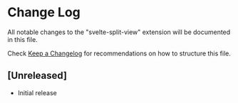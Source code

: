 # Change Log

All notable changes to the "svelte-split-view" extension will be documented in this file.

Check [Keep a Changelog](http://keepachangelog.com/) for recommendations on how to structure this file.

## [Unreleased]

- Initial release